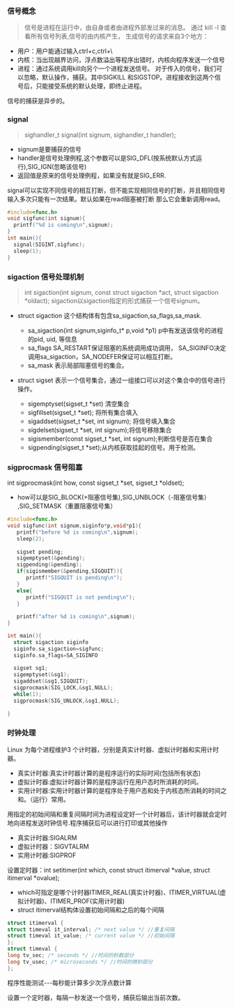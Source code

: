 ### 信号概念
> 信号是进程在运行中，由自身或者由进程外部发过来的消息。
通过 kill -l 查看所有信号列表,信号的由内核产生， 生成信号的请求来自3个地方：
+ 用户：用户能通过输入ctrl+c,ctrl+\
+ 内核：当出现越界访问，浮点数溢出等程序出错时，内核向程序发送一个信号
+ 进程：通过系统调用kill向另个一个进程发送信号。
对于传入的信号，我们可以忽略，默认操作，捕获。其中SIGKILL 和SIGSTOP。进程接收到这两个信号后，只能接受系统的默认处理，即终止进程。

信号的捕获是异步的。
### signal
> sighandler_t signal(int signum, sighandler_t handler);

+ signum是要捕获的信号
+ handler是信号处理例程,这个参数可以是SIG_DFL(按系统默认方式运行),SIG_IGN(忽略该信号)
+ 返回值是原来的信号处理例程，如果没有就是SIG_ERR.

signal可以实现不同信号的相互打断，但不能实现相同信号的打断，并且相同信号输入多次只能有一次结果。默认如果在read阻塞被打断 那么它会重新调用read。
```c
#include<func.h>
void sigfunc(int signum){
  printf("%d is coming\n",signum);
}
int main(){
  signal(SIGINT,sigfunc);
  sleep(1);
}
```
### sigaction 信号处理机制
> int sigaction(int signum, const struct sigaction *act, struct sigaction *oldact);
sigaction以sigaction指定的形式捕获一个信号signum。
+ struct sigaction
这个结构体有包含sa_sigaction,sa_flags,sa_mask.
  + sa_sigaction(int signum,siginfo_t* p,void *p1) p中有发送该信号的进程的pid, uid, 等信息
  + sa_flags SA_RESTART保证阻塞的系统调用成功调用， SA_SIGINFO决定调用sa_sigaction，SA_NODEFER保证可以相互打断。
  + sa_mask 表示局部阻塞信号的集合。

+ struct sigset 表示一个信号集合，通过一组接口可以对这个集合中的信号进行操作。
  + sigemptyset(sigset_t *set) 清空集合
  + sigfillset(sigset_t *set); 将所有集合填入
  + sigaddset(sigset_t *set, int signum); 将信号填入集合
  + sigdelset(sigset_t *set, int signum);将信号移除集合
  + sigismember(const sigset_t *set, int signum);判断信号是否在集合
  + sigpending(sigset_t *set);从内核获取挂起的信号。用于检测。


### sigprocmask 信号阻塞

int sigprocmask(int how, const sigset_t *set, sigset_t *oldset);
+ how可以是SIG_BLOCK(+阻塞信号集),SIG_UNBLOCK（-阻塞信号集） ,SIG_SETMASK（重置阻塞信号集）
```c++
#include<func.h>
void sigfunc(int signum,siginfo*p,void*p1){
   printf("before %d is coming\n",signum);
   sleep(2);
   
   sigset pending;
   sigemptyset(&pending);
   sigpending(&pending);
   if(sigismember(&pending,SIGQUIT)){
      printf("SIGQUIT is pending\n");
   }
   else{
      printf("SIGQUIT is not pending\n");
   }
   
   printf("after %d is coming\n",signum);
}

int main(){
  struct sigaction siginfo
  siginfo.sa_sigaction=sigfunc;
  siginfo.sa_flags=SA_SIGINFO
  
  sigset sg1;
  sigemptyset(&sg1);
  sigaddset(&sg1,SIGQUIT);
  sigprocmask(SIG_LOCK,&sg1,NULL);
  while(1);
  sigprocmask(SIG_UNLOCK,&sg1,NULL);
  
}
```
### 时钟处理
Linux 为每个进程维护3 个计时器，分别是真实计时器、虚拟计时器和实用计时器。
+ 真实计时器:真实计时器计算的是程序运行的实际时间(包括所有状态)
+ 虚拟计时器:虚拟计时器计算的是程序运行在用户态时所消耗的时间。
+ 实用计时器:实用计时器计算的是程序处于用户态和处于内核态所消耗的时间之和。（运行）常用。

用指定的初始间隔和重复间隔时间为进程设定好一个计时器后，该计时器就会定时地向进程发送时钟信号.程序捕获后可以进行打印或其他操作
+ 真实计时器:SIGALRM
+ 虚拟计时器：SIGVTALRM
+ 实用计时器:SIGPROF

设置定时器：int setitimer(int which, const struct itimerval *value, struct itimerval *ovalue);
+ which可指定是哪个计时器ITIMER_REAL(真实计时器)、ITIMER_VIRTUAL(虚拟计时器)、ITIMER_PROF(实用计时器)
+ struct itimerval结构体设置初始间隔和之后的每个间隔
```c
struct itimerval {
struct timeval it_interval; /* next value */ //重复间隔
struct timeval it_value; /* current value */ //初始间隔
};
struct timeval {
long tv_sec; /* seconds */ //时间的秒数部分
long tv_usec; /* microseconds */ //时间的微秒部分
};
```

程序性能测试---每秒能计算多少次浮点数计算

设置一个定时器，每隔一秒发送一个信号，捕获后输出当前次数。
```c

```
